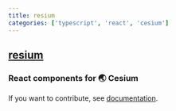 ```yaml
---
title: resium
categories: ['typescript', 'react', 'cesium']
---
```

## [resium](https://github.com/darwin-education/resium)

### React components for 🌏 Cesium


If you want to contribute, see [documentation](https://resium.darwineducation.com/contribution).
